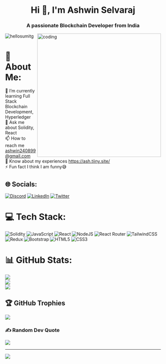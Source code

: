 <h1 align="center">Hi 👋, I'm Ashwin Selvaraj</h1>
<h3 align="center">A passionate Blockchain Developer from India</h3>
<img align="right" alt="coding" width="400" src="https://camo.githubusercontent.com/5ddf73ad3a205111cf8c686f687fc216c2946a75005718c8da5b837ad9de78c9/68747470733a2f2f7468756d62732e6766796361742e636f6d2f4576696c4e657874446576696c666973682d736d616c6c2e676966">

<p align="left"> <img src="https://komarev.com/ghpvc/?username=hellosumitg&label=Profile%20views&color=0e75b6&style=flat" alt="hellosumitg" /> </p>

# 💫 About Me:
🌱 I’m currently learning Full Stack Blockchain Development, Hyperledger<br>💬 Ask me about Solidity, React<br>📫 How to reach me ashwin240899@gmail.com<br>📄 Know about my experiences https://ash.tiiny.site/<br>⚡ Fun fact I think I am funny😅


## 🌐 Socials:
[![Discord](https://img.shields.io/badge/Discord-%237289DA.svg?logo=discord&logoColor=white)](https://discord.gg/https://discord.gg/vYkPRSHD) [![LinkedIn](https://img.shields.io/badge/LinkedIn-%230077B5.svg?logo=linkedin&logoColor=white)](https://linkedin.com/in/ashwin-s-18992b193) [![Twitter](https://img.shields.io/badge/Twitter-%231DA1F2.svg?logo=Twitter&logoColor=white)](https://twitter.com/ashontech_) 

# 💻 Tech Stack:
![Solidity](https://img.shields.io/badge/Solidity-%23363636.svg?style=for-the-badge&logo=solidity&logoColor=white) ![JavaScript](https://img.shields.io/badge/javascript-%23323330.svg?style=for-the-badge&logo=javascript&logoColor=%23F7DF1E) ![React](https://img.shields.io/badge/react-%2320232a.svg?style=for-the-badge&logo=react&logoColor=%2361DAFB) ![NodeJS](https://img.shields.io/badge/node.js-6DA55F?style=for-the-badge&logo=node.js&logoColor=white) ![React Router](https://img.shields.io/badge/React_Router-CA4245?style=for-the-badge&logo=react-router&logoColor=white) ![TailwindCSS](https://img.shields.io/badge/tailwindcss-%2338B2AC.svg?style=for-the-badge&logo=tailwind-css&logoColor=white) ![Redux](https://img.shields.io/badge/redux-%23593d88.svg?style=for-the-badge&logo=redux&logoColor=white) ![Bootstrap](https://img.shields.io/badge/bootstrap-%23563D7C.svg?style=for-the-badge&logo=bootstrap&logoColor=white) ![HTML5](https://img.shields.io/badge/html5-%23E34F26.svg?style=for-the-badge&logo=html5&logoColor=white) ![CSS3](https://img.shields.io/badge/css3-%231572B6.svg?style=for-the-badge&logo=css3&logoColor=white)
# 📊 GitHub Stats:
![](https://github-readme-stats.vercel.app/api?username=Ashwin-Selvaraj&theme=dark&hide_border=false&include_all_commits=true&count_private=true)<br/>
![](https://github-readme-streak-stats.herokuapp.com/?user=Ashwin-Selvaraj&theme=dark&hide_border=false)<br/>
![](https://github-readme-stats.vercel.app/api/top-langs/?username=Ashwin-Selvaraj&theme=dark&hide_border=false&include_all_commits=true&count_private=true&layout=compact)

## 🏆 GitHub Trophies
![](https://github-profile-trophy.vercel.app/?username=Ashwin-Selvaraj&theme=discord&no-frame=false&no-bg=false&margin-w=4)

### ✍️ Random Dev Quote
![](https://quotes-github-readme.vercel.app/api?type=horizontal&theme=radical)

---
[![](https://visitcount.itsvg.in/api?id=Ashwin-Selvaraj&icon=0&color=0)](https://visitcount.itsvg.in)

<!-- Proudly created with GPRM ( https://gprm.itsvg.in ) -->
